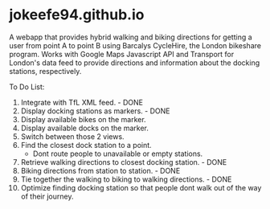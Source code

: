 jokeefe94.github.io
===================
A webapp that provides hybrid walking and biking directions for getting a user from point A to point B using Barcalys CycleHire, the London bikeshare program.
Works with Google Maps Javascript API and Transport for London's data feed to provide directions and information about the docking stations, respectively.

To Do List:
<ol>
	<li>Integrate with TfL XML feed. - DONE</li>
	<li>Display docking stations as markers. - DONE</li>
	<li>Display available bikes on the marker.</li>
	<li>Display available docks on the marker.</li>
	<li>Switch between those 2 views.</li>
	<li>Find the closest dock station to a point.
		<ul>
			<li>Dont route people to unavailable or empty stations.</li>
		</ul>
	</li>
	<li>Retrieve walking directions to closest docking station. - DONE</li>
	<li>Biking directions from station to station. - DONE</li>
	<li>Tie together the walking to biking to walking directions. - DONE</li>
	<li>Optimize finding docking station so that people dont walk out of the way of their journey.</li>
</ol>
